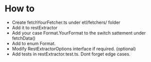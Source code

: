 # How to

- Create fetchYourFetcher.ts under etl/fetchers/ folder
- Add it to restExtractor
- Add your case Format.YourFormat to the switch sattement under fetchData()
- Add to enum Format.
- Modify RestExtractorOptions interface if required. (optional)
- Add tests in restExtractor.test.ts. Dont forget edge cases.
